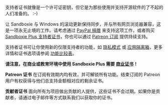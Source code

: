 支持者证书就像是一个许可证密钥，但它是为那些使用并支持开源软件的了不起的人们准备的。 :-)

让 Sandboxie 与 Windows 的滚动更新保持同步，并与所有网页浏览器兼容，这是一项永无止境的工作。请考虑通过 [PayPal 捐赠](https://sandboxie-plus.com/go.php?to=donate) 来支持这项工作，或者购买 [Sandboxie Plus 支持者证书](https://sandboxie-plus.com/go.php?to=sbie-get-cert)，你也可以通过 [Patreon 订阅](https://sandboxie-plus.com/go.php?to=patreon) 提供持续支持。

支持者证书可让你使用新的仅限支持者的功能，如 [隐私模式](./PlusContent/zh_CN/privacy-mode.md) 或 [应用隔离箱](./PlusContent/zh_CN/compartment-mode.md)，更多详情和证书选项请参阅 [功能比较表](https://sandboxie-plus.com/feature-comparison/)。

**请注意，在商业或教育环境中使用 Sandboxie Plus 需要 [商业证书](https://xanasoft.com/product/sandboxie-plus-business/)！**

**Patreon 证书** 在订阅有效期内均有效，并可解锁所有功能。结束订阅的 Patreon 用户有权获得与他们总支持金额相对应的剩余证书。

**贡献者证书** 面向所有为项目做出贡献的人提供，这些证书不会过期。如果你是贡献者，请通过电子邮件等方式联系我们以获取你的证书。

<!-- 如果你过去已经捐赠过（在商店推出之前），或者是 Patreon 会员，你可以 [在此](https://xanasoft.com/get_cert.php) 获取你的支持者证书，只需输入你在 PayPal 或 Patreon 中使用的电子邮件地址，然后下载你的证书。

新的捐赠必须表明他们想要获得证书（出于官僚程序原因），并且每月会更新一到两次。若要立即获得支持者证书，请使用提供的 [购买选项](https://sandboxie-plus.com/go.php?to=sbie-get-cert)。 -->